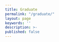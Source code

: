 ```yaml
---
title: Graduate
permalink: "/graduate/"
layout: page
keywords: ''
description: >-
published: false
---
```

